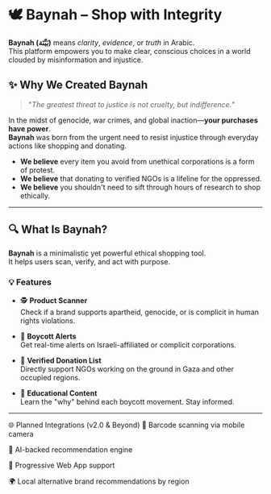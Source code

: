 
# 🕊️ Baynah – Shop with Integrity

**Baynah (بَيِّنَة)** means *clarity*, *evidence*, or *truth* in Arabic.  
This platform empowers you to make clear, conscious choices in a world clouded by misinformation and injustice.


## ✨ Why We Created Baynah

> "*The greatest threat to justice is not cruelty, but indifference.*"

In the midst of genocide, war crimes, and global inaction—**your purchases have power**.  
**Baynah** was born from the urgent need to resist injustice through everyday actions like shopping and donating.

- **We believe** every item you avoid from unethical corporations is a form of protest.
- **We believe** that donating to verified NGOs is a lifeline for the oppressed.
- **We believe** you shouldn't need to sift through hours of research to shop ethically.

---

## 🔍 What Is Baynah?

**Baynah** is a minimalistic yet powerful ethical shopping tool.  
It helps users scan, verify, and act with purpose.

### 💡 Features

- 🕵️ **Product Scanner**  
  Check if a brand supports apartheid, genocide, or is complicit in human rights violations.

- 🚫 **Boycott Alerts**  
  Get real-time alerts on Israeli-affiliated or complicit corporations.

- 🤲 **Verified Donation List**  
  Directly support NGOs working on the ground in Gaza and other occupied regions.

- 📖 **Educational Content**  
  Learn the "why" behind each boycott movement. Stay informed.

---
🌐 Planned Integrations (v2.0 & Beyond)
🔄 Barcode scanning via mobile camera

🧠 AI-backed recommendation engine

📲 Progressive Web App support

🌍 Local alternative brand recommendations by region



